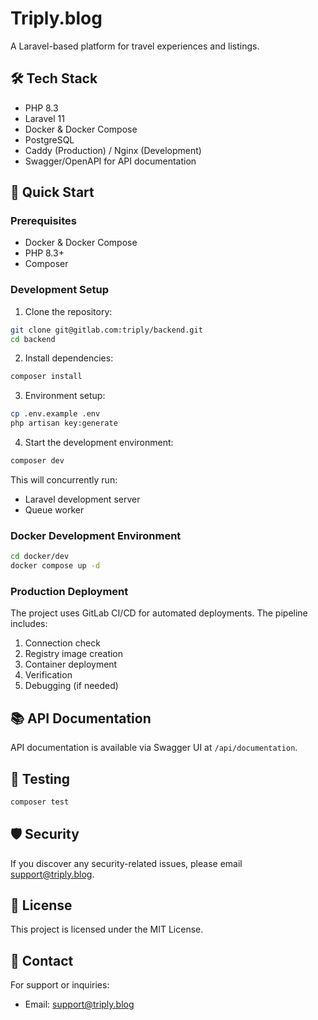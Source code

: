 # Triply.blog

A Laravel-based platform for travel experiences and listings.

## 🛠 Tech Stack

- PHP 8.3
- Laravel 11
- Docker & Docker Compose
- PostgreSQL
- Caddy (Production) / Nginx (Development)
- Swagger/OpenAPI for API documentation

## 🚀 Quick Start

### Prerequisites

- Docker & Docker Compose
- PHP 8.3+
- Composer

### Development Setup

1. Clone the repository:

```bash
git clone git@gitlab.com:triply/backend.git
cd backend
```

2. Install dependencies:

```bash
composer install
```

3. Environment setup:

```bash
cp .env.example .env
php artisan key:generate
```

4. Start the development environment:

```bash
composer dev
```

This will concurrently run:

- Laravel development server
- Queue worker

### Docker Development Environment

```bash
cd docker/dev
docker compose up -d
```

### Production Deployment

The project uses GitLab CI/CD for automated deployments. The pipeline includes:

1. Connection check
2. Registry image creation
3. Container deployment
4. Verification
5. Debugging (if needed)

## 📚 API Documentation

API documentation is available via Swagger UI at `/api/documentation`.

## 🧪 Testing

```bash
composer test
```

## 🛡️ Security

If you discover any security-related issues, please email support@triply.blog.

## 📄 License

This project is licensed under the MIT License.

## 👥 Contact

For support or inquiries:

- Email: support@triply.blog
